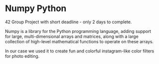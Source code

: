# Numpy Python 

42 Group Project with short deadline - only 2 days to complete.

Numpy is a library for the Python programming language, adding support for large, multi-dimensional arrays and matrices, 
along with a large collection of high-level mathematical functions to operate on these arrays.

In our case we used it to create fun and colorful instagram-like color filters for photo editing.

